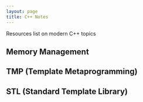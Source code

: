 ```yaml
---
layout: page
title: C++ Notes
---
```



Resources list on modern C++ topics

## Memory Management

## TMP (Template Metaprogramming)

## STL (Standard Template Library)
